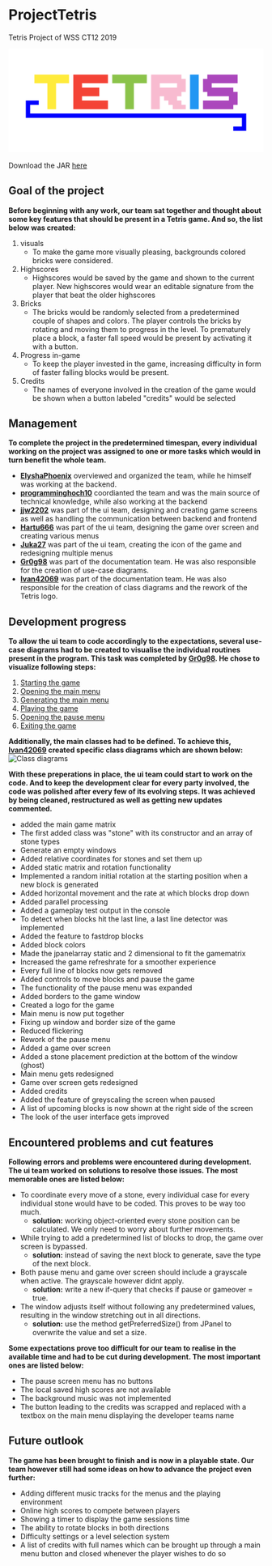 # ProjectTetris
Tetris Project of WSS CT12 2019

![Tetris logo](logo/CT12/tetrislogotransparent.png)

Download the JAR [here](Tetris.jar)

## Goal of the project

**Before beginning with any work, our team sat together and thought about some key features that should be present in a Tetris game. And so, the list below was created:**
1. visuals
   *  To make the game more visually pleasing, backgrounds colored bricks were considered.
1. Highscores
   *  Highscores would be saved by the game and shown to the current player. New highscores would wear an editable signature from the player that beat the older highscores
1. Bricks
   * The bricks would be randomly selected from a predetermined couple of shapes and colors. The player controls the bricks by rotating and moving them to progress in the level. To prematurely place a block, a faster fall speed would be present by activating it with a button.
1. Progress in-game
   * To keep the player invested in the game, increasing difficulty in form of faster falling blocks would be present.
1. Credits
   * The names of everyone involved in the creation of the game would be shown when a button labeled "credits" would be selected

## Management

**To complete the project in the predetermined timespan, every individual working on the project was assigned to one or more tasks which would in turn benefit the whole team.**
* **[ElyshaPhoenix](https://github.com/ElyshaPhoenix)** overviewed and organized the team, while he himself was working at the backend.
* **[programminghoch10](https://github.com/programminghoch10)** coordianted the team and was the main source of technical knowledge, while also working at the backend
* **[jjw2202](https://github.com/jjw2202)** was part of the ui team, designing and creating game screens as well as handling the communication between backend and frontend
* **[Hartu666](https://github.com/Hartu666)** was part of the ui team, designing the game over screen and creating various menus
* **[Juka27](https://github.com/Juka27)** was part of the ui team, creating the icon of the game and redesigning multiple menus
* **[Gr0g98](https://github.com/Gr0g98)** was part of the documentation team. He was also responsible for the creation of use-case diagrams.
* **[Ivan42069](https://github.com/Ivan42069)** was part of the documentation team. He was also responsible for the creation of class diagrams and the rework of the Tetris logo.


## Development progress

**To allow the ui team to code accordingly to the expectations, several use-case diagrams had to be created to visualise the individual routines present in the program. This task was completed by [Gr0g98](https://github.com/Gr0g98). He chose to visualize following steps:**
1.  [Starting the game](https://github.com/wssct12/ProjectTetris/blob/master/Use-Case%20(finished)/1.%20das%20Starten.pdf)
2.  [Opening the main menu](https://github.com/wssct12/ProjectTetris/blob/master/Use-Case%20(finished)/2.%20Men%C3%BC%20anzeigen.pdf)
3.  [Generating the main menu](https://github.com/wssct12/ProjectTetris/blob/master/Use-Case%20(finished)/3.%20Men%C3%BCstruktur.pdf)
4.  [Playing the game](https://github.com/wssct12/ProjectTetris/blob/master/Use-Case%20(finished)/4.%20Das%20Spielen.pdf)
5.  [Opening the pause menu](https://github.com/wssct12/ProjectTetris/blob/master/Use-Case%20(finished)/5.%20Das%20Aufrufen%20des%20Pausenmen%C3%BCs%20-%20Spiel%20unterbrechen.pdf)
6.  [Exiting the game](https://github.com/wssct12/ProjectTetris/blob/master/Use-Case%20(finished)/6.%20Spiel%20beenden.pdf)

**Additionally, the main classes had to be defined. To achieve this, [Ivan42069](https://github.com/Ivan42069) created specific class diagrams which are shown below:**
![Class diagrams](https://github.com/wssct12/ProjectTetris/blob/master/klassendiagramme1.png)

**With these preperations in place, the ui team could start to work on the code. And to keep the development clear for every party involved, the code was polished after every few of its evolving steps. It was achieved by being cleaned, restructured as well as getting new updates commented.**
* added the main game matrix
* The first added class was "stone" with its constructor and an array of stone types
* Generate an empty windows
* Added relative coordinates for stones and set them up
* Added static matrix and rotation functionality
* Implemented a random initial rotation at the starting position when a new block is generated
* Added horizontal movement and the rate at which blocks drop down
* Added parallel processing
* Added a gameplay test output in the console
* To detect when blocks hit the last line, a last line detector was implemented
* Added the feature to fastdrop blocks
* Added block colors
* Made the jpanelarray static and 2 dimensional to fit the gamematrix
* Increased the game refreshrate for a smoother experience
* Every full line of blocks now gets removed
* Added controls to move blocks and pause the game
* The functionality of the pause menu was expanded
* Added borders to the game window
* Created a logo for the game
* Main menu is now put together
* Fixing up window and border size of the game
* Reduced flickering
* Rework of the pause menu
* Added a game over screen
* Added a stone placement prediction at the bottom of the window (ghost)
* Main menu gets redesigned
* Game over screen gets redesigned
* Added credits
* Added the feature of greyscaling the screen when paused
* A list of upcoming blocks is now shown at the right side of the screen
* The look of the user interface gets improved


## Encountered problems and cut features

**Following errors and problems were encountered during development. The ui team worked on solutions to resolve those issues. The most memorable ones are listed below:**
* To coordinate every move of a stone, every individual case for every individual stone would have to be coded. This proves to be way too much.
  * **solution:** working object-oriented every stone position can be calculated. We only need to worry about further movements.
* While trying to add a predetermined list of blocks to drop, the game over screen is bypassed.
  * **solution:** instead of saving the next block to generate, save the type of the next block.
* Both pause menu and game over screen should include a grayscale when active. The grayscale however didnt apply.
  * **solution:** write a new if-query that checks if pause or gameover = true.
* The window adjusts itself without following any predetermined values, resulting in the window stretching out in all directions.
  * **solution:** use the method getPreferredSize() from JPanel to overwrite the value and set a size.
  
**Some expectations prove too difficult for our team to realise in the available time and had to be cut during development. The most important ones are listed below:**
 * The pause screen menu has no buttons
 * The local saved high scores are not available
 * The background music was not implemented
 * The button leading to the credits was scrapped and replaced with a textbox on the main menu displaying the developer teams name
 
## Future outlook

**The game has been brought to finish and is now in a playable state. Our team however still had some ideas on how to advance the project even further:**
 * Adding different music tracks for the menus and the playing environment
 * Online high scores to compete between players
 * Showing a timer to display the game sessions time
 * The ability to rotate blocks in both directions
 * Difficulty settings or a level selection system
 * A list of credits with full names which can be brought up through a main menu button and closed whenever the player wishes to do so
